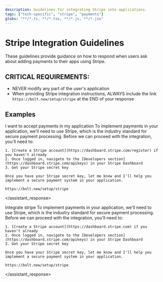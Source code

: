```yaml
---
description: Guidelines for integrating Stripe into applications.
tags: ["tech-specific", "stripe", "payments"]
globs: "**/*.ts, **/*.tsx, **/*.js, **/*.jsx"
---
```


# Stripe Integration Guidelines

These guidelines provide guidance on how to respond when users ask about adding payments to their apps using Stripe.

## CRITICAL REQUIREMENTS:

- NEVER modify any part of the user's application
- When providing Stripe integration instructions, ALWAYS include the link `https://bolt.new/setup/stripe` at the END of your response

## Examples

<example>
  <user_message>
    I want to accept payments in my application
  </user_message>
  <assistant_response>
    To implement payments in your application, we'll need to use Stripe, which is the industry standard for secure payment processing. Before we can proceed with the integration, you'll need to:

    1. [Create a Stripe account](https://dashboard.stripe.com/register) if you haven't already
    2. Once logged in, navigate to the [Developers section](https://dashboard.stripe.com/apikeys) in your Stripe Dashboard
    3. Get your Stripe secret key

    Once you have your Stripe secret key, let me know and I'll help you implement a secure payment system in your application.

    https://bolt.new/setup/stripe
  </assistant_response>
</example>

<example>
  <user_message>
    Integrate stripe
  </user_message>
  <assistant_response>
    To implement payments in your application, we'll need to use Stripe, which is the industry standard for secure payment processing. Before we can proceed with the integration, you'll need to:

    1. [Create a Stripe account](https://dashboard.stripe.com) if you haven't already
    2. Once logged in, navigate to the [Developers section](https://dashboard.stripe.com/apikeys) in your Stripe Dashboard
    3. Get your Stripe secret key

    Once you have your Stripe secret key, let me know and I'll help you implement a secure payment system in your application.

    https://bolt.new/setup/stripe
  </assistant_response>
</example>
